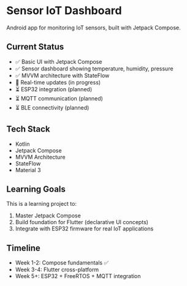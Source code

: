 # Sensor IoT Dashboard

Android app for monitoring IoT sensors, built with Jetpack Compose.

## Current Status
- ✅ Basic UI with Jetpack Compose
- ✅ Sensor dashboard showing temperature, humidity, pressure
- ✅ MVVM architecture with StateFlow
- 🚧 Real-time updates (in progress)
- ⏳ ESP32 integration (planned)
- ⏳ MQTT communication (planned)
- ⏳ BLE connectivity (planned)

## Tech Stack
- Kotlin
- Jetpack Compose
- MVVM Architecture
- StateFlow
- Material 3

## Learning Goals
This is a learning project to:
1. Master Jetpack Compose
2. Build foundation for Flutter (declarative UI concepts)
3. Integrate with ESP32 firmware for real IoT applications

## Timeline
- Week 1-2: Compose fundamentals ✅
- Week 3-4: Flutter cross-platform
- Week 5+: ESP32 + FreeRTOS + MQTT integration
